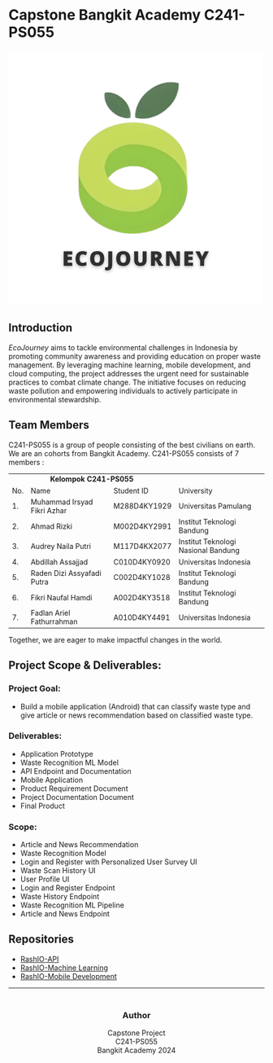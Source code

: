 # Capstone Bangkit Academy C241-PS055
![RashIO-Logo](./logo-ecojourney.png)

## Introduction
*EcoJourney* aims to tackle environmental challenges in Indonesia by promoting community awareness and providing education on proper waste management. By leveraging machine learning, mobile development, and cloud computing, the project addresses the urgent need for sustainable practices to combat climate change. The initiative focuses on reducing waste pollution and empowering individuals to actively participate in environmental stewardship.


## Team Members
C241-PS055 is a group of people consisting of the best civilians on earth. We are an cohorts from Bangkit Academy. C241-PS055 consists of 7 members :

<p align="center"> 
<table>
    <tr>
        <td colspan=3 align="center" style="font-weight:bold">Kelompok C241-PS055</td>
    </tr>
    <tr>
        <td>No.</td>
        <td>Name</td>
        <td>Student ID</td>
        <td>University</td>
    </tr>
    <tr>
        <td>1.</td>
        <td>Muhammad Irsyad Fikri Azhar</td>
        <td>M288D4KY1929</td>
        <td>Universitas Pamulang</td>
    </tr>
    <tr>
        <td>2.</td>
        <td>Ahmad Rizki</td>
        <td>M002D4KY2991</td>
        <td>Institut Teknologi Bandung</td>
    </tr>
    <tr>
        <td>3.</td>
        <td>Audrey Naila Putri</td>
        <td>M117D4KX2077</td>
        <td>Institut Teknologi Nasional Bandung</td>
    </tr>
    <tr>
        <td>4.</td>
        <td>Abdillah Assajjad</td>
        <td>C010D4KY0920</td>
        <td>Universitas Indonesia</td>
    </tr>
    <tr>
        <td>5.</td>
        <td>Raden Dizi Assyafadi Putra</td>
        <td>C002D4KY1028</td>
        <td>Institut Teknologi Bandung</td>
    </tr>
    <tr>
        <td>6.</td>
        <td>Fikri Naufal Hamdi</td>
        <td>A002D4KY3518</td>
        <td>Institut Teknologi Bandung</td>
    </tr>
    <tr>
        <td>7.</td>
        <td>Fadlan Ariel Fathurrahman</td>
        <td>A010D4KY4491</td>
        <td>Universitas Indonesia</td>
    </tr>
</table>
</p>

Together, we are eager to make impactful changes in the world.

## Project Scope & Deliverables:
### Project Goal:
- Build a mobile application (Android) that can classify waste type and give article or news recommendation based on classified waste type.
### Deliverables:
- Application Prototype
- Waste Recognition ML Model
- API Endpoint and Documentation
- Mobile Application
- Product Requirement Document
- Project Documentation Document
- Final Product

### Scope:
- Article and News Recommendation
- Waste Recognition Model
- Login and Register with Personalized User Survey UI
- Waste Scan History UI
- User Profile UI
- Login and Register Endpoint
- Waste History Endpoint
- Waste Recognition ML Pipeline
- Article and News Endpoint

## Repositories
- [RashIO-API](https://github.com/EcoJourney-Bangkit-Capstone/EcoJourney-backend)
- [RashIO-Machine Learning](https://github.com/EcoJourney-Bangkit-Capstone/EcoJourney-ML)
- [RashIO-Mobile Development]( https://github.com/EcoJourney-Bangkit-Capstone/EcoJourney-Mobile)

---

<h3 align="center">
    <br>
    Author
    <br>
</h3>

<p align="center">
    Capstone Project<br>
    C241-PS055<br>
    Bangkit Academy 2024
</p>